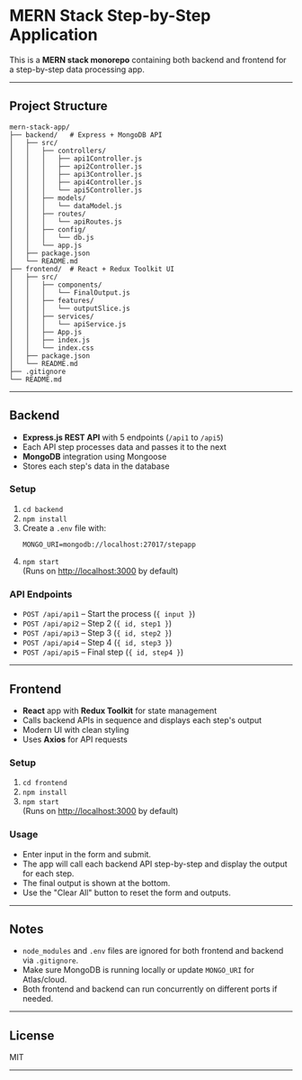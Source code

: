 # MERN Stack Step-by-Step Application

This is a **MERN stack monorepo** containing both backend and frontend for a step-by-step data processing app.

---

## Project Structure

```
mern-stack-app/
├── backend/   # Express + MongoDB API
│   ├── src/
│   │   ├── controllers/
│   │   │   ├── api1Controller.js
│   │   │   ├── api2Controller.js
│   │   │   ├── api3Controller.js
│   │   │   ├── api4Controller.js
│   │   │   └── api5Controller.js
│   │   ├── models/
│   │   │   └── dataModel.js
│   │   ├── routes/
│   │   │   └── apiRoutes.js
│   │   ├── config/
│   │   │   └── db.js
│   │   └── app.js
│   ├── package.json
│   └── README.md
├── frontend/  # React + Redux Toolkit UI
│   ├── src/
│   │   ├── components/
│   │   │   └── FinalOutput.js
│   │   ├── features/
│   │   │   └── outputSlice.js
│   │   ├── services/
│   │   │   └── apiService.js
│   │   ├── App.js
│   │   ├── index.js
│   │   └── index.css
│   ├── package.json
│   └── README.md
├── .gitignore
└── README.md
```

---

## Backend

- **Express.js REST API** with 5 endpoints (`/api1` to `/api5`)
- Each API step processes data and passes it to the next
- **MongoDB** integration using Mongoose
- Stores each step's data in the database

### Setup

1. `cd backend`
2. `npm install`
3. Create a `.env` file with:
   ```
   MONGO_URI=mongodb://localhost:27017/stepapp
   ```
4. `npm start`  
   (Runs on [http://localhost:3000](http://localhost:3000) by default)

### API Endpoints

- `POST /api/api1` – Start the process (`{ input }`)
- `POST /api/api2` – Step 2 (`{ id, step1 }`)
- `POST /api/api3` – Step 3 (`{ id, step2 }`)
- `POST /api/api4` – Step 4 (`{ id, step3 }`)
- `POST /api/api5` – Final step (`{ id, step4 }`)

---

## Frontend

- **React** app with **Redux Toolkit** for state management
- Calls backend APIs in sequence and displays each step's output
- Modern UI with clean styling
- Uses **Axios** for API requests

### Setup

1. `cd frontend`
2. `npm install`
3. `npm start`  
   (Runs on [http://localhost:3000](http://localhost:3000) by default)

### Usage

- Enter input in the form and submit.
- The app will call each backend API step-by-step and display the output for each step.
- The final output is shown at the bottom.
- Use the "Clear All" button to reset the form and outputs.

---

## Notes

- `node_modules` and `.env` files are ignored for both frontend and backend via `.gitignore`.
- Make sure MongoDB is running locally or update `MONGO_URI` for Atlas/cloud.
- Both frontend and backend can run concurrently on different ports if needed.

---

## License

MIT

---